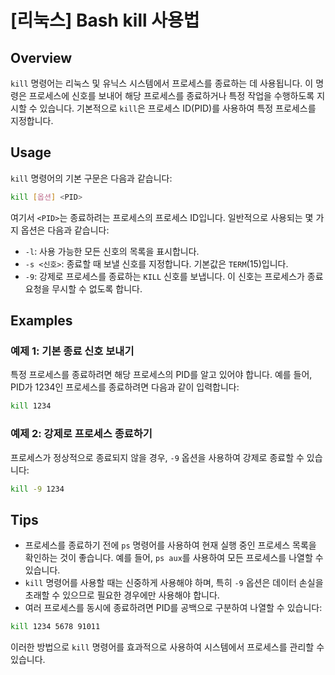 # [리눅스] Bash kill 사용법

## Overview
`kill` 명령어는 리눅스 및 유닉스 시스템에서 프로세스를 종료하는 데 사용됩니다. 이 명령은 프로세스에 신호를 보내어 해당 프로세스를 종료하거나 특정 작업을 수행하도록 지시할 수 있습니다. 기본적으로 `kill`은 프로세스 ID(PID)를 사용하여 특정 프로세스를 지정합니다.

## Usage
`kill` 명령어의 기본 구문은 다음과 같습니다:

```bash
kill [옵션] <PID>
```

여기서 `<PID>`는 종료하려는 프로세스의 프로세스 ID입니다. 일반적으로 사용되는 몇 가지 옵션은 다음과 같습니다:

- `-l`: 사용 가능한 모든 신호의 목록을 표시합니다.
- `-s <신호>`: 종료할 때 보낼 신호를 지정합니다. 기본값은 `TERM`(15)입니다.
- `-9`: 강제로 프로세스를 종료하는 `KILL` 신호를 보냅니다. 이 신호는 프로세스가 종료 요청을 무시할 수 없도록 합니다.

## Examples
### 예제 1: 기본 종료 신호 보내기
특정 프로세스를 종료하려면 해당 프로세스의 PID를 알고 있어야 합니다. 예를 들어, PID가 1234인 프로세스를 종료하려면 다음과 같이 입력합니다:

```bash
kill 1234
```

### 예제 2: 강제로 프로세스 종료하기
프로세스가 정상적으로 종료되지 않을 경우, `-9` 옵션을 사용하여 강제로 종료할 수 있습니다:

```bash
kill -9 1234
```

## Tips
- 프로세스를 종료하기 전에 `ps` 명령어를 사용하여 현재 실행 중인 프로세스 목록을 확인하는 것이 좋습니다. 예를 들어, `ps aux`를 사용하여 모든 프로세스를 나열할 수 있습니다.
- `kill` 명령어를 사용할 때는 신중하게 사용해야 하며, 특히 `-9` 옵션은 데이터 손실을 초래할 수 있으므로 필요한 경우에만 사용해야 합니다.
- 여러 프로세스를 동시에 종료하려면 PID를 공백으로 구분하여 나열할 수 있습니다:

```bash
kill 1234 5678 91011
```

이러한 방법으로 `kill` 명령어를 효과적으로 사용하여 시스템에서 프로세스를 관리할 수 있습니다.